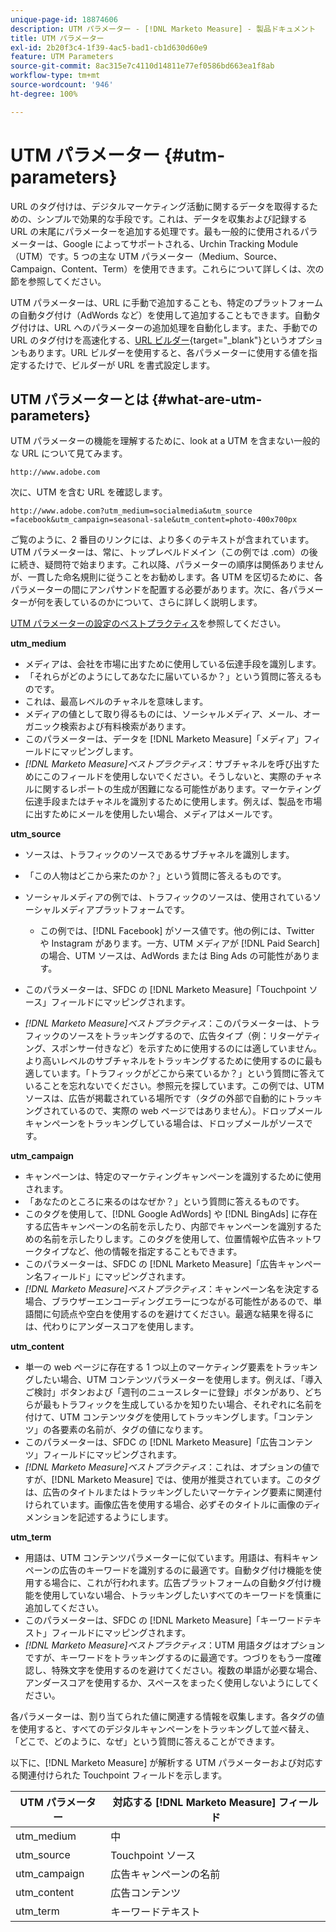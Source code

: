 ```yaml
---
unique-page-id: 18874606
description: UTM パラメーター - [!DNL Marketo Measure] - 製品ドキュメント
title: UTM パラメーター
exl-id: 2b20f3c4-1f39-4ac5-bad1-cb1d630d60e9
feature: UTM Parameters
source-git-commit: 8ac315e7c4110d14811e77ef0586bd663ea1f8ab
workflow-type: tm+mt
source-wordcount: '946'
ht-degree: 100%

---
```


# UTM パラメーター {#utm-parameters}

URL のタグ付けは、デジタルマーケティング活動に関するデータを取得するための、シンプルで効果的な手段です。これは、データを収集および記録する URL の末尾にパラメーターを追加する処理です。最も一般的に使用されるパラメーターは、Google によってサポートされる、Urchin Tracking Module（UTM）です。5 つの主な UTM パラメーター（Medium、Source、Campaign、Content、Term）を使用できます。これらについて詳しくは、次の節を参照してください。

UTM パラメーターは、URL に手動で追加することも、特定のプラットフォームの自動タグ付け（AdWords など）を使用して追加することもできます。自動タグ付けは、URL へのパラメーターの追加処理を自動化します。また、手動での URL のタグ付けを高速化する、[URL ビルダー](https://ga-dev-tools.appspot.com/campaign-url-builder/){target="_blank"}というオプションもあります。URL ビルダーを使用すると、各パラメーターに使用する値を指定するたけで、ビルダーが URL を書式設定します。

## UTM パラメーターとは {#what-are-utm-parameters}

UTM パラメーターの機能を理解するために、look at a UTM を含まない一般的な URL について見てみます。

`http://www.adobe.com`

次に、UTM を含む URL を確認します。

`http://www.adobe.com?utm_medium=socialmedia&utm_source =facebook&utm_campaign=seasonal-sale&utm_content=photo-400x700px`

ご覧のように、2 番目のリンクには、より多くのテキストが含まれています。UTM パラメーターは、常に、トップレベルドメイン（この例では .com）の後に続き、疑問符で始まります。これ以降、パラメーターの順序は関係ありませんが、一貫した命名規則に従うことをお勧めします。各 UTM を区切るために、各パラメーターの間にアンパサンドを配置する必要があります。次に、各パラメーターが何を表しているのかについて、さらに詳しく説明します。

[UTM パラメーターの設定のベストプラクティス](/help/channel-tracking-and-setup/online-channels/best-practices-for-setting-up-utm-parameters.md)を参照してください。

**utm_medium**

* メディアは、会社を市場に出すために使用している伝達手段を識別します。
* 「それらがどのようにしてあなたに届いているか？」という質問に答えるものです。
* これは、最高レベルのチャネルを意味します。
* メディアの値として取り得るものには、ソーシャルメディア、メール、オーガニック検索および有料検索があります。
* このパラメーターは、データを [!DNL Marketo Measure]「メディア」フィールドにマッピングします。
* _[!DNL Marketo Measure]ベストプラクティス_：サブチャネルを呼び出すためにこのフィールドを使用しないでください。そうしないと、実際のチャネルに関するレポートの生成が困難になる可能性があります。マーケティング伝達手段またはチャネルを識別するために使用します。例えば、製品を市場に出すためにメールを使用したい場合、メディアはメールです。

**utm_source**

* ソースは、トラフィックのソースであるサブチャネルを識別します。
* 「この人物はどこから来たのか？」という質問に答えるものです。
* ソーシャルメディアの例では、トラフィックのソースは、使用されているソーシャルメディアプラットフォームです。
   * この例では、[!DNL Facebook] がソース値です。他の例には、Twitter や Instagram があります。一方、UTM メディアが [!DNL Paid Search] の場合、UTM ソースは、AdWords または Bing Ads の可能性があります。

* このパラメーターは、SFDC の [!DNL Marketo Measure]「Touchpoint ソース」フィールドにマッピングされます。
* _[!DNL Marketo Measure]ベストプラクティス_：このパラメーターは、トラフィックのソースをトラッキングするので、広告タイプ（例：リターゲティング、スポンサー付きなど）を示すために使用するのには適していません。より高いレベルのサブチャネルをトラッキングするために使用するのに最も適しています。「トラフィックがどこから来ているか？」という質問に答えていることを忘れないでください。参照元を探しています。この例では、UTM ソースは、広告が掲載されている場所です（タグの外部で自動的にトラッキングされているので、実際の web ページではありません）。ドロップメールキャンペーンをトラッキングしている場合は、ドロップメールがソースです。

**utm_campaign**

* キャンペーンは、特定のマーケティングキャンペーンを識別するために使用されます。
* 「あなたのところに来るのはなぜか？」という質問に答えるものです。
* このタグを使用して、[!DNL Google AdWords] や [!DNL BingAds] に存在する広告キャンペーンの名前を示したり、内部でキャンペーンを識別するための名前を示したりします。このタグを使用して、位置情報や広告ネットワークタイプなど、他の情報を指定することもできます。
* このパラメーターは、SFDC の [!DNL Marketo Measure]「広告キャンペーン名フィールド」にマッピングされます。
* _[!DNL Marketo Measure]ベストプラクティス_：キャンペーン名を決定する場合、ブラウザーエンコーディングエラーにつながる可能性があるので、単語間に句読点や空白を使用するのを避けてください。最適な結果を得るには、代わりにアンダースコアを使用します。

**utm_content**

* 単一の web ページに存在する 1 つ以上のマーケティング要素をトラッキングしたい場合、UTM コンテンツパラメーターを使用します。例えば、「導入ご検討」ボタンおよび「週刊のニュースレターに登録」ボタンがあり、どちらが最もトラフィックを生成しているかを知りたい場合、それぞれに名前を付けて、UTM コンテンツタグを使用してトラッキングします。「コンテンツ」の各要素の名前が、タグの値になります。
* このパラメーターは、SFDC の [!DNL Marketo Measure]「広告コンテンツ」フィールドにマッピングされます。
* _[!DNL Marketo Measure]ベストプラクティス_：これは、オプションの値ですが、[!DNL Marketo Measure] では、使用が推奨されています。このタグは、広告のタイトルまたはトラッキングしたいマーケティング要素に関連付けられています。画像広告を使用する場合、必ずそのタイトルに画像のディメンションを記述するようにします。

**utm_term**

* 用語は、UTM コンテンツパラメーターに似ています。用語は、有料キャンペーンの広告のキーワードを識別するのに最適です。自動タグ付け機能を使用する場合に、これが行われます。広告プラットフォームの自動タグ付け機能を使用していない場合、トラッキングしたいすべてのキーワードを慎重に追加してください。
* このパラメーターは、SFDC の [!DNL Marketo Measure]「キーワードテキスト」フィールドにマッピングされます。
* _[!DNL Marketo Measure]ベストプラクティス_：UTM 用語タグはオプションですが、キーワードをトラッキングするのに最適です。つづりをもう一度確認し、特殊文字を使用するのを避けてください。複数の単語が必要な場合、アンダースコアを使用するか、スペースをまったく使用しないようにしてください。

各パラメーターは、割り当てられた値に関連する情報を収集します。各タグの値を使用すると、すべてのデジタルキャンペーンをトラッキングして並べ替え、「どこで、どのように、なぜ」という質問に答えることができます。

以下に、[!DNL Marketo Measure] が解析する UTM パラメーターおよび対応する関連付けられた Touchpoint フィールドを示します。

| **UTM パラメーター** | **対応する [!DNL Marketo Measure] フィールド** |
|---|---|
| utm_medium | 中 |
| utm_source | Touchpoint ソース |
| utm_campaign | 広告キャンペーンの名前 |
| utm_content | 広告コンテンツ |
| utm_term | キーワードテキスト |
